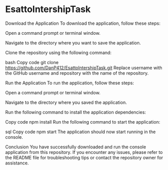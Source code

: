 # EsattoIntershipTask

Download the Application
To download the application, follow these steps:

Open a command prompt or terminal window.

Navigate to the directory where you want to save the application.

Clone the repository using the following command:

bash
Copy code
git clone https://github.com/DanP412/EsattoIntershipTask.git
Replace username with the GitHub username and repository with the name of the repository.

Run the Application
To run the application, follow these steps:

Open a command prompt or terminal window.

Navigate to the directory where you saved the application.

Run the following command to install the application dependencies:

Copy code
npm install
Run the following command to start the application:

sql
Copy code
npm start
The application should now start running in the console.

Conclusion
You have successfully downloaded and run the console application from this repository. If you encounter any issues, please refer to the README file for troubleshooting tips or contact the repository owner for assistance.
